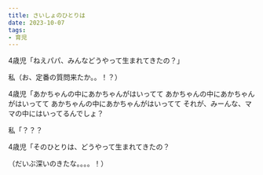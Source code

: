 ```yaml
---
title: さいしょのひとりは
date: 2023-10-07
tags:
- 育児
---
```



4歳児「ねえパパ、みんなどうやって生まれてきたの？」

私（お、定番の質問来たか。。！？）

4歳児「あかちゃんの中にあかちゃんがはいってて
あかちゃんの中にあかちゃんがはいってて
あかちゃんの中にあかちゃんがはいってて
それが、みーんな、ママの中にはいってるんでしょ？

私「？？？

4歳児「そのひとりは、どうやって生まれてきたの？

（だいぶ深いのきたな。。。。！）
